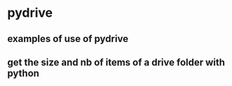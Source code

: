 # pydrive

## examples of use of pydrive

## get the size and nb of items of a drive folder with python
